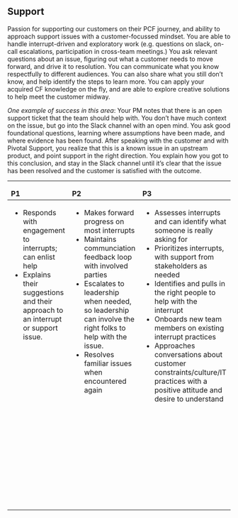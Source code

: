 ## Support
Passion for supporting our customers on their PCF journey, and ability to approach support issues with a customer-focussed mindset. You are able to handle interrupt-driven and exploratory work (e.g. questions on slack, on-call escalations, participation in cross-team meetings.) You ask relevant questions about an issue, figuring out what a customer needs to move forward, and drive it to resolution. You can communicate what you know respectfully to different audiences. You can also share what you still don’t know, and help identify the steps to learn more. You can apply your acquired CF knowledge on the fly, and are able to explore creative solutions to help meet the customer midway.

_One example of success in this area_: Your PM notes that there is an open support ticket that the team should help with. You don’t have much context on the issue, but go into the Slack channel with an open mind. You ask good foundational questions, learning where assumptions have been made, and where evidence has been found. After speaking with the customer and with Pivotal Support, you realize that this is a known issue in an upstream product, and point support in the right direction. You explain how you got to this conclusion, and stay in the Slack channel until it’s clear that the issue has been resolved and the customer is satisfied with the outcome.

---

<table>
<tbody>
<thead>
<td><strong>P1</strong></td>
<td><strong>P2</strong></td>
<td><strong>P3</strong></td>
<td><strong>P4</strong></td>
<td><strong>P5</strong></td>
</thead>
<tr>
<td valign="top">
<ul>
  <li>Responds with engagement to interrupts; can enlist help</li>
  <li>Explains their suggestions and their approach to an interrupt or support issue.</li></ul></td><td valign="top">
<ul>
  <li>Makes forward progress on most interrupts</li>
  <li>Maintains communciation feedback loop with involved parties</li>
  <li>Escalates to leadership when needed, so leadership can involve the right folks to help with the issue.
</li>
  <li>Resolves familiar issues when encountered again
</li></ul></td><td valign="top">
<ul>
  <li>Assesses interrupts and can identify what someone is really asking for</li>
  <li>Prioritizes interrupts, with support from stakeholders as needed</li>
  <li>Identifies and pulls in the right people to help with the interrupt</li>
  <li>Onboards new team members on existing interrupt practices</li>
  <li>Approaches conversations about customer constraints/culture/IT practices with a positive attitude and desire to understand</li></ul></td><td valign="top">
<ul>
  <li>Recognizes patterns in interrupts, and channels that feedback to drive product improvements</li>
  <li>
Continually assesses team's support load and evolves ways to reduce it / make it easier</li>
  <li>Leads support conversations / resolution in high-stakes situations (e.g. angry customers, data loss, etc.)</li>
  <li>Maintains context and switch between different 
    to resolve an interrupt</li></ul></td><td valign="top">
<ul>
  <li>Understands support as a first-class feature of the product; shapes product definition based on that understanding</li>
  <li>Rapidly context-switches and explores uncertain / complex support issues. Where valuable, takes the time to articulate the approaches taken and trade-offs of each one.</li>
  <li>Teaches others how to explore in an unknown/unfamiliar (customer) environment</li></ul></td>
